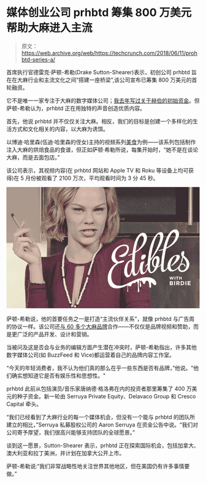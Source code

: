 # 媒体创业公司 prhbtd 筹集 800 万美元帮助大麻进入主流 

> 原文：<https://web.archive.org/web/https://techcrunch.com/2018/06/11/prohbtd-series-a/>

首席执行官德雷克·萨顿-希勒(Drake Sutton-Shearer)表示，初创公司 prhbtd 旨在在大麻行业和主流文化之间“搭建一座桥梁”,该公司宣布已筹集 800 万美元的首轮融资。

它不是唯一一家专注于大麻的数字媒体公司；[我去年写过关于赫伯的初始资金](https://web.archive.org/web/20221025222707/https://techcrunch.com/2017/08/29/herb-seed-funding/)。但萨顿-希勒认为，prhbtd 正在用独特的声音创造优质内容。

首先，他说 prhbtd 并不仅仅关注大麻。相反，我们的目标是创建一个多样化的生活方式和文化相关的内容，以大麻为诱饵。

以博迪·哈里森(伍迪·哈里森的侄女)主持的视频系列[美食](https://web.archive.org/web/20221025222707/https://prohbtd.com/watch/edibles)为例——该系列包括制作注入大麻的烘焙食品的食谱，但正如萨顿·希勒所说，每集开始时，“她不是在谈论大麻，而是去面包店。”

该公司表示，其视频内容(在 prhbtd 网站和 Apple TV 和 Roku 等设备上均可获得)在 5 月份被观看了 2100 万次，平均观看时间为 3 分 45 秒。

![Edibles](img/a45e22964460c1d6c44c26e53a4de7bc.png)

萨顿-希勒说，他的首要任务之一是打造“主流伙伴关系”，就像 prhbtd 与广告周的协议一样。该公司还[与 60 多个大麻品牌](https://web.archive.org/web/20221025222707/https://prohbtdmedia.com/studio)合作——不仅仅是品牌视频和赞助，而是更广泛的产品开发、设计和营销。

当被问及这是否会与业务的编辑方面产生潜在冲突时，萨顿-希勒指出，许多其他数字媒体公司(如 BuzzFeed 和 Vice)都运营着自己的品牌内容工作室。

“今天的年轻消费者，我不认为他们真的那么在乎一些东西是否有品牌，”他说。"他们确实想知道它是否有娱乐性和思想性。"

prhbtd 此前从包括演员/音乐家唐纳德·格洛弗在内的投资者那里筹集了 400 万美元的种子资金。新一轮由 Serruya Private Equity、Delavaco Group 和 Cresco Capital 牵头。

“我们已经看到了大麻行业的每一个媒体机会，但没有一个能与 prhbtd 的团队所建立的相比，”Serruya 私募股权公司的 Aaron Serruya 在资金公告中说。“我们对公司寄予厚望，我们很高兴能够支持团队的全球愿景。”

谈到这一愿景，Sutton-Shearer 表示，prhbtd 正在探索国际机会，包括加拿大、澳大利亚和拉丁美洲，并计划在加拿大公开上市。

萨顿-希勒说:“我们非常战略性地关注世界其他地区，但在美国仍有许多事情要做。”